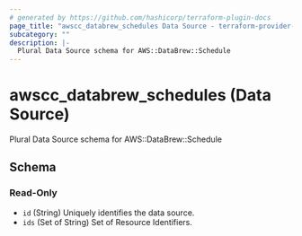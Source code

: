 ```yaml
---
# generated by https://github.com/hashicorp/terraform-plugin-docs
page_title: "awscc_databrew_schedules Data Source - terraform-provider-awscc"
subcategory: ""
description: |-
  Plural Data Source schema for AWS::DataBrew::Schedule
---
```


# awscc_databrew_schedules (Data Source)

Plural Data Source schema for AWS::DataBrew::Schedule



<!-- schema generated by tfplugindocs -->
## Schema

### Read-Only

- `id` (String) Uniquely identifies the data source.
- `ids` (Set of String) Set of Resource Identifiers.


